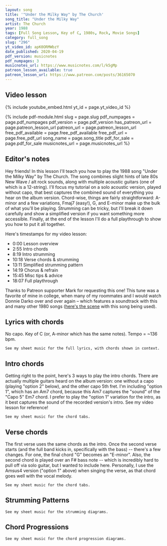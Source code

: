 ```yaml
---
layout: song
title: '"Under the Milky Way" by The Church'
song_title: "Under the Milky Way"
artist: The Church
year: 1988
tags: [Full Song Lesson, Key of C, 1980s, Rock, Movie Songs]
category: full_song
slug: "296"
yt_video_id: apK0ORMWbzY
date_published: 2020-04-19
pdf_version: musicnotes
pdf_numpages: 3
musicnotes_url: https://www.musicnotes.com/l/k5gMp
patreon_lesson_available: true
patreon_lesson_url: https://www.patreon.com/posts/36165070
---
```




## Video lesson

<!-- Coming soon... -->

{% include youtube_embed.html yt_id = page.yt_video_id %}

{% include pdf-module.html slug = page.slug pdf_numpages = page.pdf_numpages pdf_version = page.pdf_version has_patreon_url = page.patreon_lesson_url patreon_url = page.patreon_lesson_url free_pdf_available = page.free_pdf_available free_pdf_url = page.free_pdf_url song_name = page.song_title pdf_for_sale = page.pdf_for_sale musicnotes_url = page.musicnotes_url %}

## Editor's notes

Hey friends! In this lesson I'll teach you how to play the 1988 song "Under the Milky Way" by The Church. The song combines slight hints of late 80s New Wave / alt rock sounds, along with multiple acoustic guitars (one of which is a 12-string). I'll focus my tutorial on a solo acoustic version, played without capo, that best captures the combined sound of everything you hear on the album version. Chord-wise, things are fairly straightforward: A-minor and a few variations, Fmaj7 (easy!), G, and E-minor make up the bulk of what you'll be playing. Strumming can be tricky, but I'll break it down carefully and show a simplified version if you want something more accessible. Finally, at the end of the lesson I'll do a full playthrough to show you how to put it all together.

Here's timestamps for my video lesson:

- 0:00 Lesson overview
- 2:55 Intro chords
- 8:19 Intro strumming
- 10:18 Verse chords & strumming
- 13:11 Simplified strumming pattern
- 14:19 Chorus & refrain
- 15:45 Misc tips & advice
- 18:07 Full playthrough

Thanks to Patreon supporter Mark for requesting this one! This tune was a favorite of mine in college, when many of my roommates and I would watch Donnie Darko over and over again – which features a soundtrack with this and many other 1980 songs ([here's the scene](https://www.youtube.com/watch?v=lgoHQfZoLB8) with this song being used).

## Lyrics with chords

No capo. Key of C (or, A-minor which has the same notes). Tempo = ~136 bpm.

    See my sheet music for the full lyrics, with chords shown in context.

<!-- INTRO

    | Am . . . | Am7 . . . | Fmaj7 . . . | G . . . | (x2)

VERSE

    Am                   Am4                Fmaj7   G
    ...Sometimes on this place gets kind of empty
    Am              Am4                   Fmaj7   G
    ...Sound of the breath fades with the light
    Am          Am4          Fmaj7         G
    ...I think about... the loveless fascination
    Am           Am4          Fmaj7   G
    ...Under the Milky Way tonight

    [Full band kicks in with bass... verse chords change slightly]

    [Am] Lower the [Am4] curtain down in [Fmaj7] Memphis [Em]
    [Am] Lower the [Am4] curtain down, alright [Fmaj7] [Em]
    [Am] I got no [Am4] time... for [Fmaj7] private consultation [Em]
    [Am] Under the [Am4] Milky Way [Fmaj7] tonight [Em]

CHORUS
        G                            Fmaj7
        ...Wish I knew what you were looking for
        G                                  Fmaj7
        ...Might have known what you would find

    [Am] And its [Am4] something quite peculiar [Fmaj7] [Em]
    [Am] Something [Am4] shimmering and [Fmaj7] white [Em]
    [Am] It leaves you [Am4] here... [Fmaj7] despite your destination [Em]
    [Am] Under the [Am4] Milky Way [Fmaj7] tonight [Em]

        [G] Wish I knew what you were [Fmaj7] looking for
        [G] Might have known what you would [Fmaj7] find
        [G] Wish I knew what you were [Fmaj7] looking for
        [G] Might have known what you would [Fmaj7] find

SOLO
            | C . . . | G . . . | Am . . . | Am . . . | (x4)

    [Am] And its [Am4] something quite peculiar [Fmaj7] [Em]
    [Am] Something [Am4] shimmering and [Fmaj7] white [Em]
    [Am] It leaves you [Am4] here... [Fmaj7] despite your destination [Em]
    [Am] Under the [Am4] Milky Way [Fmaj7] tonight [Em]

        [G] Wish I knew what you were [Fmaj7] looking for
        [G] Might have known what you would [Fmaj7] find
        [G] Wish I knew what you were [Fmaj7] looking for
        [G] Might have known what you would [Fmaj7] find

    [Am - Am7 - Fmaj7 - Em  x2]

    [Am] Under the [Am4] Milky Way [Fmaj7] tonight [Em]

                            [...play this final line 4x, end] -->

## Intro chords

Getting right to the point, here's 3 ways to play the intro chords. There are actually multiple guitars heard on the album version: one without a capo (playing "option 2" below), and the other capo 5th fret. I'm including "option 1", which has an Am7 chord, because this Am7 captures the "sound" of the "Capo 5" Em7 chord. I prefer to play the "option 1" variation for the intro, as it best captures the sound of the recorded version's intro. See my video lesson for reference!

    See my sheet music for the chord tabs.

<!-- No capo (option 1):         No capo (option 2):            Capo 5:                     

e –––0––––3––––0––––3–––     e ––0––––0–––––––0––––3–––     e –––0––––0––––0–––(2)––
B –––1––––1––––1––––0–––     B ––1––––3–––––––1––––0–––     B –––0––––3––––0––––3–––
G –––2––––2––––2––––0–––     G ––2––––2–––––––2––––0–––     G –––0––––0––––0––––2–––
D –––2––––2––––3––––0–––     D ––2––––2–––––––3––––0–––     D –––2––––2––––2––––0–––
A –––0––––0–––(0)–––2–––     A ––0––––0––––––(0)–––2–––     A –––2––––2––––3––––––––
E ––––––––––––––––––3–––     E ––––––––––––––––––––3–––     E –––0––––0–––––––––––––
     Am  Am7 Fmaj7  G            Am Amsus4  Fmaj7  G             Em  Em7 Cmaj7  D    -->


## Verse chords

The first verse uses the same chords as the intro. Once the second verse starts (and the full band kicks in, specifically with the bass) -- there's a few changes. For one, the final chord "G" becomes an "E-minor". Also, the second chord is played over an F# bass note -- which is incredibly hard to pull off via solo guitar, but I wanted to include here. Personally, I use the Amsus4 version ("option 1" above) when singing the verse, as that chord goes well with the vocal melody.

    See my sheet music for the chord tabs.

<!-- Easy verse chords:             Harder version, with descending bass notes:

e ––0––––––0––––––0––––0–––    e ––0––––––0––––––0––––0–––
B ––1––––––3––––––1––––0–––    B ––1––––––3––––––1––––0–––
G ––2––––––2––––––2––––0–––    G ––2––––––2––––––2––––0–––
D ––2––––––2––––––3––––2–––    D ––2––––––2––––––3––––2–––
A ––0––––––0–––––(0)–––2–––    A ––0––––––x––––––x––––2–––
E –––––––––––––––––––––0–––    E –––––––––2––––––1––––0–––
    Am  Amsus4  Fmaj7  Em          Am  Amsus4  Fmaj7  Em   -->

## Strumming Patterns

    See my sheet music for the strumming diagrams.

## Chord Progressions

    See my sheet music for the chord progression diagrams.
